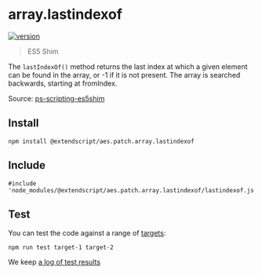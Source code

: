 # array.lastindexof

[![version](https://img.shields.io/npm/v/@extendscript/aes.patch.array.lastindexof.svg)](https://www.npmjs.org/package/@extendscript/aes.patch.array.lastindexof)

> ES5 Shim

The `lastIndexOf()` method returns the last index at which a given element can be found in the array, or -1 if it is not present. The array is searched backwards, starting at fromIndex.

Source: [ps-scripting-es5shim](https://github.com/EugenTepin/ps-scripting-es5shim/blob/master/lib/Array/lastIndexOf.js)

## Install

    npm install @extendscript/aes.patch.array.lastindexof

## Include

    #include 'node_modules/@extendscript/aes.patch.array.lastindexof/lastindexof.js'

## Test

You can test the code against a range of [targets](https://github.com/nbqx/fakestk/blob/master/resources/versions.json):

    npm run test target-1 target-2

We keep [a log of test results](./test/results_log.md)

